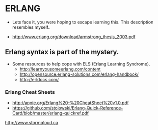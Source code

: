 # ERLANG

* Lets face it, you were hoping to escape learning this.  This description resembles myself..

* http://www.erlang.org/download/armstrong_thesis_2003.pdf

## Erlang syntax is part of the mystery.

* Some resources to help cope with ELS (Erlang Learning Syndrome).
  * http://learnyousomeerlang.com/content
  * http://opensource.erlang-solutions.com/erlang-handbook/
  * http://erldocs.com/

### Erlang Cheat Sheets
* http://apoie.org/Erlang%20-%20CheatSheet%20v1.0.pdf
* https://github.com/stolowski/Erlang-Quick-Reference-Card/blob/master/erlang-quickref.pdf

http://www.stormqloud.ca

